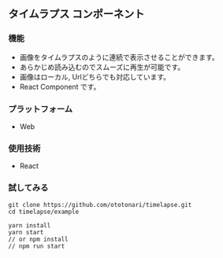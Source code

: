 ## タイムラプス コンポーネント

### 機能
- 画像をタイムラプスのように連続で表示させることができます。
- あらかじめ読み込むのでスムーズに再生が可能です。
- 画像はローカル, Urlどちらでも対応しています。
- React Component です。

### プラットフォーム
- Web

### 使用技術
- React

### 試してみる
```
git clone https://github.com/ototonari/timelapse.git
cd timelapse/example

yarn install
yarn start
// or npm install
// npm run start
```